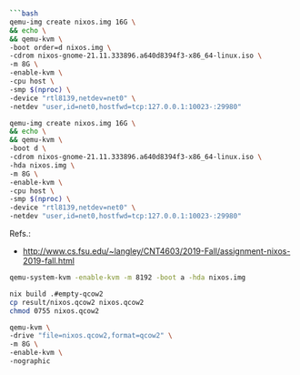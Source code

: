 
```bash


```bash
qemu-img create nixos.img 16G \
&& echo \
&& qemu-kvm \
-boot order=d nixos.img \
-cdrom nixos-gnome-21.11.333896.a640d8394f3-x86_64-linux.iso \
-m 8G \
-enable-kvm \
-cpu host \
-smp $(nproc) \
-device "rtl8139,netdev=net0" \
-netdev "user,id=net0,hostfwd=tcp:127.0.0.1:10023-:29980"
```


```bash
qemu-img create nixos.img 16G \
&& echo \
&& qemu-kvm \
-boot d \
-cdrom nixos-gnome-21.11.333896.a640d8394f3-x86_64-linux.iso \
-hda nixos.img \
-m 8G \
-enable-kvm \
-cpu host \
-smp $(nproc) \
-device "rtl8139,netdev=net0" \
-netdev "user,id=net0,hostfwd=tcp:127.0.0.1:10023-:29980"
```
Refs.:
- http://www.cs.fsu.edu/~langley/CNT4603/2019-Fall/assignment-nixos-2019-fall.html

```bash
qemu-system-kvm -enable-kvm -m 8192 -boot a -hda nixos.img
```

```bash
nix build .#empty-qcow2
cp result/nixos.qcow2 nixos.qcow2
chmod 0755 nixos.qcow2

qemu-kvm \
-drive "file=nixos.qcow2,format=qcow2" \
-m 8G \
-enable-kvm \
-nographic
```
